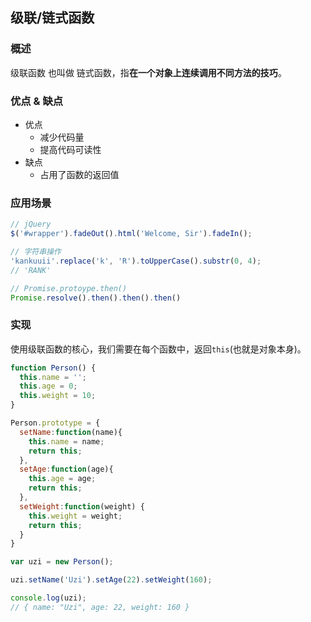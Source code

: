 ## 级联/链式函数
### 概述
级联函数 也叫做 链式函数，指**在一个对象上连续调用不同方法的技巧**。

### 优点 & 缺点
- 优点
    - 减少代码量
    - 提高代码可读性
- 缺点
    - 占用了函数的返回值

### 应用场景
```js
// jQuery
$('#wrapper').fadeOut().html('Welcome, Sir').fadeIn();

// 字符串操作
'kankuuii'.replace('k', 'R').toUpperCase().substr(0, 4);
// 'RANK'

// Promise.protoype.then()
Promise.resolve().then().then().then()
```
### 实现
使用级联函数的核心，我们需要在每个函数中，返回`this`(也就是对象本身)。

```js
function Person() {
  this.name = '';
  this.age = 0;
  this.weight = 10;
}

Person.prototype = {
  setName:function(name){
    this.name = name;
    return this;
  },
  setAge:function(age){
    this.age = age;
    return this;
  },
  setWeight:function(weight) {
    this.weight = weight;
    return this;
  }
}

var uzi = new Person();

uzi.setName('Uzi').setAge(22).setWeight(160);

console.log(uzi);
// { name: "Uzi", age: 22, weight: 160 }
```
